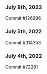 ### July 8th, 2022

Commit #126996

### July 5th, 2022

Commit #314353


### July 4th, 2022

Commit #72281
